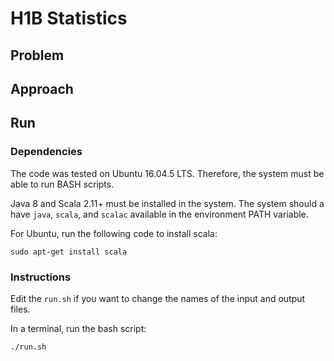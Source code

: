 # H1B Statistics

## Problem





## Approach




## Run

### Dependencies

The code was tested on Ubuntu 16.04.5 LTS. Therefore, the system must be able to run BASH scripts.

Java 8 and Scala 2.11+ must be installed in the system. The system should a have `java`, `scala`, and `scalac` available in the environment PATH variable.



For Ubuntu, run the following code to install scala:

`sudo apt-get install scala`

### Instructions

Edit the `run.sh` if you want to change the names of the input and output files.

In a terminal, run the bash script:

`./run.sh`



